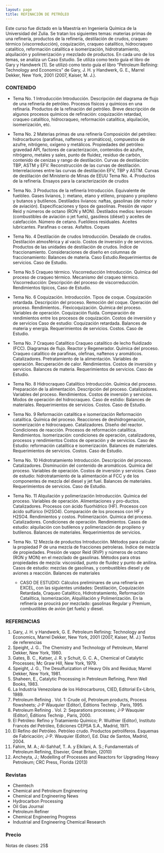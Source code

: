 ```yaml
---
layout: page
title: REFINACIÓN DE PETRÓLEO
---
```


Este curso fue dictado en la Maestría en Ingeniería Química de la Universidad del Zulia. Se tratan los siguientes temas: materias primas de una refinería, productos de la refinería, destilación de crudos, craqueo térmico (viscorreducción), coquización, craqueo catalítico, hidrocraqueo catalítico, reformación catalítica e isomerización, hidrotratamiento, alquilación y polimerización y mezclado de productos. En cada uno de los temas, se analiza un Caso Estudio. Se utiliza como texto guía el libro de Gary y Handwerk [1].
Se utilizó como texto guía el libro “Petroleum Refining: Technology and Economics” de Gary, J. H. y Handwerk, G. E., Marrel Dekker, New York, 2001 (2007, Kaiser, M. J.).

### CONTENIDO
- Tema No. 1 Introducción
Introducción. Descripción del diagrama de flujo de una refinería de petróleo. Procesos físicos y químicos en una refinaría. Productos de la refinación del petróleo. Breve descripción de algunos procesos químicos de refinación: coquización retardad, craqueo catalítico, hidrocraqueo, reformación catalítica, alquilación, isomerización, etc.

- Tema No. 2 Materias primas de una refinería
Composición del petróleo: hidrocarburos (parafinas, naftenos y aromáticos), compuestos de azufre, nitrógeno, oxígeno y metálicos. Propiedades del petróleo: gravedad API, factores de caracterización, contenidos de azufre, nitrógeno, metales y sales, punto de fluidez, residuo de carbón, contenido de cenizas y rango de destilación.    Curvas de destilación: TBP, ASTM y EFV. Reconstrucción de las curvas de destilación. Interrelaciones entre las curvas de destilación EFV, TBP y ASTM.  Curvas de destilación del Ministerio de Minas de EEUU Tema No. 4. Productos de la refinería. Ensayos para la caracterización de crudos

- Tema No. 3 Productos de la refinería
Introducción. Equivalente de fuelóleo. Gases livianos,  ): metano, etano y etileno, propano y propileno y butanos y butilenos. Destilados livianos: naftas, gasolinas (de motor y de aviación). Especificaciones y tipos de gasolinas. Presión de vapor Reid y números de octano (RON y MON). Destilados medios: kerosén (combustibles de aviación o jet fuels), gasóleos (diésel) y aceites de calefacción. Número de cetano. Fuelóleos residuales.   Aceites lubricantes. Parafinas o ceras. Asfaltos. Coques 

- Tema No. 4 Destilación de crudos 
Introducción. Desalado de crudos. Destilación atmosférica y al vacío. Costos de inversión y de servicios. Productos de las unidades de destilación de crudos. Índice de fraccionamiento. Consideraciones de diseño en columnas de fraccionamiento: Balances de materia. Caso Estudio.Requerimientos de servicios. Caso de Estudio.

- Tema No.5 Craqueo térmico. Viscorreducción
Introducción. Química del proceso de craqueo térmico. Mecanismo del craqueo térmico. Viscorreducción: Descripción del proceso de viscorreducción. Rendimientos típicos, Caso de Estudio.

- Tema No. 6 Coquización. 
Introducción. Tipos de coque. Coquización retardada. Descripción del proceso. Remoción del coque. Operación del proceso. Rendimientos.. Flexicoquización. Química del proceso. Variables de operación. Coquización fluida. Comparación de rendimientos entre los procesos de coquización. Costos de inversión y de servicios Caso de estudio: Coquización retardada. Balances de materia y energía. Requerimientos de servicios. Costos. Caso de Estudio.

- Tema No. 7 Craqueo Catalítico
Craqueo catalítico de lecho fluidizado (FCC). Diagramas de flujo. Reactor y Regenerador. Química del proceso. Craqueo catalítico de parafinas, olefinas, naftenos y aromáticos. Catalizadores. Pretratamiento de la alimentación. Variables de operación. Recuperación de calor. Rendimientos. Costos de inversión y servicios. Balances de materia. Requerimientos de servicios. Caso de Estudio.

- Tema No. 8 Hidrocraqueo Catalítico
Introducción. Química del proceso. Preparación de la alimentación. Descripción del proceso. Catalizadores. Variables del proceso. Rendimientos. Costos de inversión y servicios. Modos de operación del hidrocraqueo. Caso de estidio: Balances de materiales. Requerimientos de servicios. Costos. Caso de Estudio.

- Tema No. 9 Reformación catalítica e isomerización
Reformación catalítica. Química del proceso. Reacciones de deshidrogenación, isomerización e hidrocraqueo. Catalizadores. Diseño del reactor. Condiciones de reacción. Procesos de reformación catalítica. Rendimientos. Isomerización: condiciones de operación, catalizadores, procesos y rendimientos Costos de operación y de servicios. Caso de Estudio: reformación catalítica e isomerización. Balances de materiales. Requerimientos de servicios. Costos. Caso de Estudio.

- Tema No. 10 Hidrotratamiento
Introducción. Descripción del proceso. Catalizadores. Disminución del contenido de aromáticos. Química del proceso. Variables de operación. Costos de inversión y servicios. Caso de estudio: hidrotratamiento de la alimentación al FCC y de los componentes de mezcla del diesel y jet fuel. Balances de materiales. Requerimientos de servicios. Caso de Estudio.

- Tema No. 11 Alquilación y polimerización
Introducción. Química del proceso. Variables de operación. Alimentaciones y pro-ductos. Catalizadores. Procesos con ácido fluorhídrico (HF). Procesos con ácido sulfúrico (H2SO4). Comparación de los procesos con HF y H2SO4. Rendimientos y costos. Polimerización. Química del proceso. Catalizadores. Condiciones de operación. Rendimientos. Casos de estudio: alquilación con butilenos y polimerización de propileno y butilenos. Balances de materiales. Requerimientos de servicios.

- Tema No. 12 Mezcla de productos
Introducción. Métodos para calcular la propiedad P de una mezcla de fracciones petroleras. Índice de mezcla de propiedades. Presión de vapor Reid (RVP)  y números de octano (RON y MON) en el mezclado de gasolinas. Métodos para otras propiedades de mezcla: viscosidad, punto de fluidez y punto de anilina. Casos de estudio: mezclas de gasolinas, y combustibles diesel y de aviones a reacción. Balances de materiales
	- CASO DE ESTUDIO: Cálculos preliminares de una refinería en EXCEL, con las siguientes unidades: Destilación, Coquización Retardada, Craqueo Catalítico, Hidrotratamiento, Reformación Catalítica, Isomerización, Alquililación y Polimerización. En la refinería se proucirá por mezclado: gasolinas Regular y Premium, combustibles de avión (jet fuels) y diesel. 

### REFERENCIAS
1. Gary, J. H. y Handwerk, G. E. Petroleum Refining: Technology and Economics, Marrel Dekker, New York, 2001 (2007, Kaiser, M. J.)
Textos de referencias
2. Speight, J. G.. The Chemistry and Technology of Petroleum, Marrel Dekker, New York, 1980.
3. Gates, B. C., Katser, J. R. y Schuit, G. C. A., Chemical of Catalytic Processes; Mc Graw Hill, New York, 1979.
4. Speight, J. G., The Desulfurization of Heavy Oils and Residua; Marrel Dekker, New York, 1981.
5. Shaheen, E., Catalytic Processing in Petroleum Refining, Penn Well Books, 1983.
6. La Industria Venezolana de los Hidrocarburos, CIED, Editorial Ex-Libris, 1989. 
7. Petroleum  Refining . Vol. 1: Crude oil, Petroleum products, Process flowsheets; J-P Wauquier (Editor), Éditions Technip , Paris, 1995.
8. Petroleum  Refining . Vol. 2: Separations processes; J-P Wauquier (Editor), Éditions Technip , Paris, 2000.
9. El Petróleo: Refino y Tratamiento Químico; P. Wuithier (Editor), Instituto Francés del Petróleo, Ediciones CEPSA S.A., Madrid, 1971.
10. El Refino del Petróleo. Petróleo crudo. Productos petrolíferos. Esquemas de Fabricación; J-P. Wauquier (Editor), Ed. Díaz de Santos, Madrid, 2004.
11. Fahim, M. A.; Al-Sahhaf, T. A. y Elkilani, A. S.; Fundamentals of Petroleum Refining, Elsevier, Great Britain, (2010)
12. Ancheyta, J.; Modelling of Processes and Reactors for Upgrading Heavy Petroleum; CRC Press, Florida (2013)

### Revistas
- Chemtech
- Chemical and Petroleum Engineering
- Chemical and Engineering News
- Hydrocarbon Processing
- Oil Gas Journal
- Petroleum Refiner
- Chemical Engineering Progress
- Industrial and Engineering Chemical Research

### Precio
Notas de clases: 25$ 
